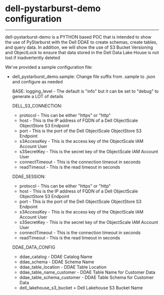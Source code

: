 # dell-pystarburst-demo configuration
----------------------------------------------------------------------------------------------
dell-pystarburst-demo is a PYTHON based POC that is intended to show the use of PyStarburst
with the Dell DDAE to create schemas, create tables, and query data.  In addition, we will 
show the use of S3 Bucket Versioning and ObjectLock to ensure that data stored in the Dell
Data Lake House is not lost if inadvertently deleted

We've provided a sample configuration file:

- dell_pystarburst_demo.sample: Change file suffix from .sample to .json and configure as needed
  
  BASE:
  logging_level - The default is "info" but it can be set to "debug" to generate a LOT of details


  DELL_S3_CONNECTION:

  - protocol - This can be either "https" or "http"
  - host - This is the IP address of FQDN of a Dell ObjectScale ObjectStore S3 Endpoint
  - port - This is the port of the Dell ObjectScale ObjectStore S3 Endpoint
  - s3AccessKey - This is the access key of the ObjectScale IAM Account User
  - s3SecretKey - This is the secret key of the ObjectScale IAM Account User
  - connectTimeout - This is the connection timeout in seconds 
  - readTimeout - This is the read timeout in seconds

  DDAE_SESSION:

  - protocol - This can be either "https" or "http"
  - host - This is the IP address of FQDN of a Dell ObjectScale ObjectStore S3 Endpoint
  - port - This is the port of the Dell ObjectScale ObjectStore S3 Endpoint
  - s3AccessKey - This is the access key of the ObjectScale IAM Account User
  - s3SecretKey - This is the secret key of the ObjectScale IAM Account User
  - connectTimeout - This is the connection timeout in seconds
  - readTimeout - This is the read timeout in seconds

  DDAE_DATA_CONFIG

  - ddae_catalog - DDAE Catalog Name
  - ddae_schema - DDAE Schema Name
  - ddae_table_location - DDAE Table Location
  - ddae_table_name_customer - DDAE Table Name for Customer Data
  - ddae_table_schema_customer - DDAE Table Schema for Customer Data
  - dell_lakehouse_s3_bucket = Dell Lakehouse S3 Bucket Name
